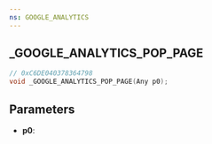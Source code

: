 ```yaml
---
ns: GOOGLE_ANALYTICS
---
```

## _GOOGLE_ANALYTICS_POP_PAGE

```c
// 0xC6DE040378364798
void _GOOGLE_ANALYTICS_POP_PAGE(Any p0);
```

## Parameters
* **p0**:

